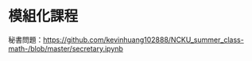 # 模組化課程

秘書問題：https://github.com/kevinhuang102888/NCKU_summer_class-math-/blob/master/secretary.ipynb


 

